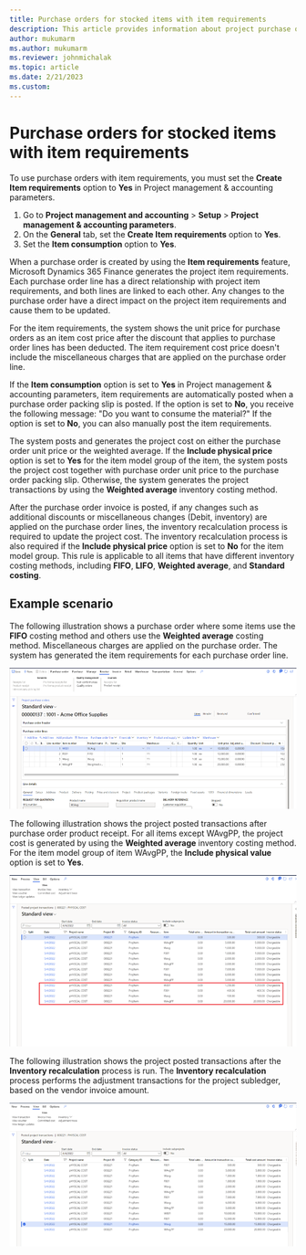```yaml
---
title: Purchase orders for stocked items with item requirements
description: This article provides information about project purchase orders for stocked items with item requirements.
author: mukumarm
ms.author: mukumarm
ms.reviewer: johnmichalak
ms.topic: article
ms.date: 2/21/2023
ms.custom:
---
```


# Purchase orders for stocked items with item requirements

To use purchase orders with item requirements, you must set the **Create Item requirements** option to **Yes** in Project management & accounting parameters.

1. Go to **Project management and accounting** \> **Setup** \> **Project management & accounting parameters**.
1. On the **General** tab, set the **Create Item requirements** option to **Yes**.
1. Set the **Item consumption** option to **Yes**.

When a purchase order is created by using the **Item requirements** feature, Microsoft Dynamics 365 Finance generates the project item requirements. Each purchase order line has a direct relationship with project item requirements, and both lines are linked to each other. Any changes to the purchase order have a direct impact on the project item requirements and cause them to be updated.

For the item requirements, the system shows the unit price for purchase orders as an item cost price after the discount that applies to purchase order lines has been deducted. The item requirement cost price doesn't include the miscellaneous charges that are applied on the purchase order line.

If the **Item consumption** option is set to **Yes** in Project management & accounting parameters, item requirements are automatically posted when a purchase order packing slip is posted. If the option is set to **No**, you receive the following message: "Do you want to consume the material?" If the option is set to **No**, you can also manually post the item requirements.

The system posts and generates the project cost on either the purchase order unit price or the weighted average. If the **Include physical price** option is set to **Yes** for the item model group of the item, the system posts the project cost together with purchase order unit price to the purchase order packing slip. Otherwise, the system generates the project transactions by using the **Weighted average** inventory costing method.

After the purchase order invoice is posted, if any changes such as additional discounts or miscellaneous changes (Debit, inventory) are applied on the purchase order lines, the inventory recalculation process is required to update the project cost. The inventory recalculation process is also required if the **Include physical price** option is set to **No** for the item model group. This rule is applicable to all items that have different inventory costing methods, including **FIFO**, **LIFO**, **Weighted average**, and **Standard costing**.

## Example scenario

The following illustration shows a purchase order where some items use the **FIFO** costing method and others use the **Weighted average** costing method. Miscellaneous charges are applied on the purchase order. The system has generated the item requirements for each purchase order line.

![Purchase order example.](media/STKWithIRPurcahseorder.png)

The following illustration shows the project posted transactions after purchase order product receipt. For all items except WAvgPP, the project cost is generated by using the **Weighted average** inventory costing method. For the item model group of item WAvgPP, the **Include physical value** option is set to **Yes**.

![Project posted transactions after product receipt.](media/STKWithIRProjectPostedtransactionafterProductReceipt.png)

The following illustration shows the project posted transactions after the **Inventory recalculation** process is run. The **Inventory recalculation** process performs the adjustment transactions for the project subledger, based on the vendor invoice amount.

![Project posted transactions after the Inventory recalculation process.](media/STKWithIRProjectPostedtransactionafterInventoryRecalc.png)
